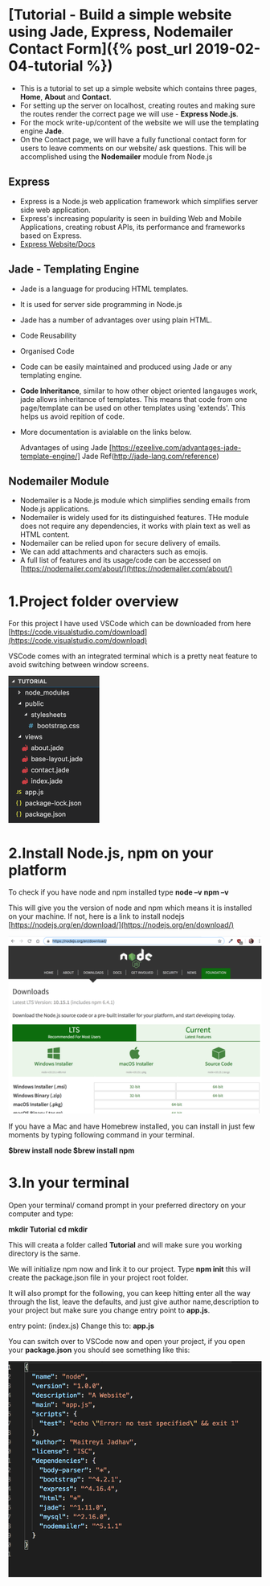 # [Tutorial - Build a simple website using Jade, Express, Nodemailer Contact Form]({% post_url 2019-02-04-tutorial %})

 - This is a tutorial to set up a simple website which contains three pages, **Home**, **About** and **Contact**.
 - For setting up the server on localhost, creating routes and making sure the routes render the correct page we will use  -      **Express Node.js**. 
 - For the mock write-up/content of the website we will use the templating engine **Jade**.
 - On the Contact page, we will have a fully functional contact form for users to leave comments on our website/ ask              questions. This will be accomplished using the **Nodemailer** module from Node.js


## Express
  - Express is a Node.js web application framework which simplifies server side web application.
  - Express's increasing popularity is seen in building Web and Mobile Applications, creating robust APIs, its performance and      frameworks based on Express. 
  - [Express Website/Docs](https://expressjs.com/)
  
  
## Jade - Templating Engine 
  - Jade is a language for producing HTML templates.
  - It is used for server side programming in Node.js
  - Jade has a number of advantages over using plain HTML.
   - Code Reusability
   - Organised Code
   - Code can be easily maintained and produced using Jade or any templating engine. 
   - **Code Inheritance**, similar to how other object oriented langauges work, jade allows inheritance of templates. This          means that code from one page/template can be used on other templates using 'extends'. This helps us avoid repition of        code.
   - More documentation is avialable on the links below.
  
  
      Advantages of using Jade [https://ezeelive.com/advantages-jade-template-engine/]
      Jade Ref(http://jade-lang.com/reference)



## Nodemailer Module
  - Nodemailer is a Node.js module which simplifies sending emails from Node.js applications.
  - Nodemailer is widely used for its distinguished features. THe module does not require any dependencies, it works with         plain text as well as HTML content. 
  - Nodemailer can be relied upon for secure delivery of emails.
  - We can add attachments and characters such as emojis.
  - A full list of features and its usage/code can be accessed on 
  [https://nodemailer.com/about/](https://nodemailer.com/about/)
  
  
  
  
1.Project folder overview
========

For this project I have used VSCode which can be downloaded from here
[https://code.visualstudio.com/download](https://code.visualstudio.com/download)

VSCode comes with an  integrated terminal which is a pretty neat feature to avoid switching between window screens.

![screenshot folder](/images/folders.png)

2.Install Node.js, npm on your platform
======

To check if you have node and npm installed type 
 **node –v**
 **npm –v**
   
This will give you the version of node and npm which means it is installed on your machine. If not, here is a link to install nodejs [https://nodejs.org/en/download/](https://nodejs.org/en/download/)

![screenshot folder](/images/node.png)

If you have a Mac and have Homebrew installed, you can install in just few moments by typing following command in your terminal.

**$brew install node
$brew install npm**

3.In your terminal
======

Open your terminal/ comand prompt in your preferred directory on your computer and type:

**mkdir Tutorial**
**cd mkdir**

This will creata a folder called **Tutorial** and will make sure you working directory is the same. 

We will initialize npm now and link it to our project. Type **npm init** this will create the package.json file in your project root folder.

It will also prompt for the following, you can keep hitting enter all the way through the list, leave the defaults, and just give author name,description to your project but make sure you change entry point to **app.js**. 


entry point: (index.js) 
Change this to:
**app.js**

You can switch over to VSCode now and open your project, if you open your **package.json** you should see something like this:


![screenshot json](images/package-json.png)
      











  
  

